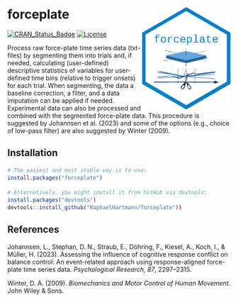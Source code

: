 
# forceplate <a><img src="man/figures/forceplate_logo.png" width="200" align="right" /> </a>

[![CRAN_Status_Badge](https://www.r-pkg.org/badges/version/forceplate)](https://cran.r-project.org/package=forceplate)
[![License](https://img.shields.io/badge/license-GPL(>=2)-0A7FC4.svg)](http://www.gnu.org/licenses/gpl-2.0.html)

Process raw force-plate time series data (txt-files) by segmenting them into trials and, if needed, calculating (user-defined) descriptive statistics of variables for user-defined time bins (relative to trigger onsets) for each trial. When segmenting, the data a baseline correction, a filter, and a data imputation can be applied if needed. Experimental data can also be processed and combined with the segmented force-plate data. This procedure is suggested by Johannsen et al. (2023) and some of the options (e.g., choice of low-pass filter) are also suggested by Winter (2009).

## Installation
``` r
# The easiest and most stable way is to use:
install.packages("forceplate")

# Alternatively, you might install it from GitHub via devtools:
install.packages("devtools")
devtools::install_github("RaphaelHartmann/forceplate"))
```

## References
Johannsen, L., Stephan, D. N., Straub, E., Döhring, F., Kiesel, A., Koch, I., & Müller, H. (2023). Assessing the influence of cognitive response conflict on balance control: An event-related approach using response-aligned force-plate time series data. *Psychological Research, 87*, 2297–2315.

Winter, D. A. (2009). *Biomechanics and Motor Control of Human Movement*. John Wiley & Sons.
